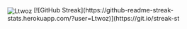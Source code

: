 <img align="center" src="https://github-profile-summary-cards.vercel.app/api/cards/profile-details?username=Ltwoz&line_height=21&theme=dracula" alt="Ltwoz" />
[![GitHub Streak](https://github-readme-streak-stats.herokuapp.com/?user=Ltwoz)](https://git.io/streak-st
